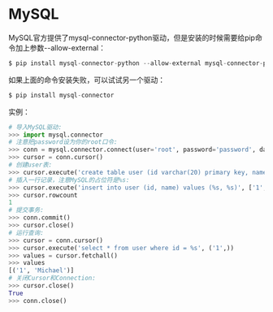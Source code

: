 # MySQL
MySQL官方提供了mysql-connector-python驱动，但是安装的时候需要给pip命令加上参数--allow-external： 
``` python
$ pip install mysql-connector-python --allow-external mysql-connector-python
``` 
如果上面的命令安装失败，可以试试另一个驱动：
``` python
$ pip install mysql-connector
``` 
实例：
``` python
# 导入MySQL驱动:
>>> import mysql.connector
# 注意把password设为你的root口令:
>>> conn = mysql.connector.connect(user='root', password='password', database='test')
>>> cursor = conn.cursor()
# 创建user表:
>>> cursor.execute('create table user (id varchar(20) primary key, name varchar(20))')
# 插入一行记录，注意MySQL的占位符是%s:
>>> cursor.execute('insert into user (id, name) values (%s, %s)', ['1', 'Michael'])
>>> cursor.rowcount
1
# 提交事务:
>>> conn.commit()
>>> cursor.close()
# 运行查询:
>>> cursor = conn.cursor()
>>> cursor.execute('select * from user where id = %s', ('1',))
>>> values = cursor.fetchall()
>>> values
[('1', 'Michael')]
# 关闭Cursor和Connection:
>>> cursor.close()
True
>>> conn.close()
``` 
